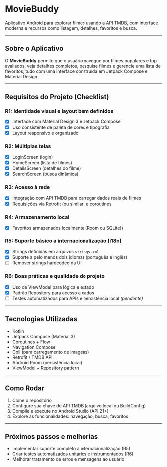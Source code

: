 # MovieBuddy

Aplicativo Android para explorar filmes usando a API TMDB, com interface moderna e recursos como listagem, detalhes, favoritos e busca.

---

## Sobre o Aplicativo

O **MovieBuddy** permite que o usuário navegue por filmes populares e top avaliados, veja detalhes completos, pesquise filmes e gerencie uma lista de favoritos, tudo com uma interface construída em Jetpack Compose e Material Design.

---

## Requisitos do Projeto (Checklist)

### R1: Identidade visual e layout bem definidos
- [x] Interface com Material Design 3 e Jetpack Compose
- [x] Uso consistente de paleta de cores e tipografia
- [x] Layout responsivo e organizado

### R2: Múltiplas telas
- [x] LoginScreen (login)
- [x] HomeScreen (lista de filmes)
- [x] DetailsScreen (detalhes do filme)
- [x] SearchScreen (busca dinâmica)

### R3: Acesso à rede
- [x] Integração com API TMDB para carregar dados reais de filmes
- [x] Requisições via Retrofit (ou similar) e coroutines

### R4: Armazenamento local
- [x] Favoritos armazenados localmente (Room ou SQLite))

### R5: Suporte básico a internacionalização (i18n)
- [x] Strings definidas em arquivos `strings.xml`
- [x] Suporte a pelo menos dois idiomas (português e inglês)
- [ ] Remover strings hardcoded da UI

### R6: Boas práticas e qualidade do projeto
- [x] Uso de ViewModel para lógica e estado
- [x] Padrão Repository para acesso a dados
- [ ] Testes automatizados para APIs e persistência local *(pendente)*

---

## Tecnologias Utilizadas

- Kotlin
- Jetpack Compose (Material 3)
- Coroutines + Flow
- Navigation Compose
- Coil (para carregamento de imagens)
- Retrofit / TMDB API
- Android Room (persistência local)
- ViewModel + Repository pattern

---

## Como Rodar

1. Clone o repositório
2. Configure sua chave de API TMDB (arquivo local ou BuildConfig)
3. Compile e execute no Android Studio (API 21+)
4. Explore as funcionalidades: navegação, busca, favoritos

---

## Próximos passos e melhorias

- Implementar suporte completo à internacionalização (R5)
- Criar testes automatizados unitários e instrumentados (R6)
- Melhorar tratamento de erros e mensagens ao usuário
